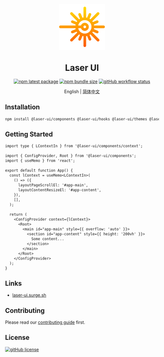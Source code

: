 <p align="center">
  <a href="//laser-ui.surge.sh/" rel="noopener" target="_blank"><img width="150" src="apps/site/public/logo.png" alt="logo"></a>
</p>

<h1 align="center">Laser UI</h1>

<div align="center">

<!-- prettier-ignore-start -->
[![npm latest package](http://img.shields.io/npm/v/@laser-ui/components/latest.svg?style=flat-square)](https://www.npmjs.com/package/@laser-ui/components)
[![npm bundle size](https://img.shields.io/bundlephobia/minzip/@laser-ui/components?style=flat-square)](https://bundlephobia.com/package/@laser-ui/components)
[![gitHub workflow status](https://img.shields.io/github/actions/workflow/status/laser-ui/laser-ui/main.yml?branch=main&style=flat-square)](https://github.com/laser-ui/laser-ui/actions/workflows/main.yml)
<!-- prettier-ignore-end -->

</div>

<div align="center">

English | [简体中文](README.zh-CN.md)

</div>

## Installation

```bash
npm install @laser-ui/components @laser-ui/hooks @laser-ui/themes @laser-ui/utils
```

## Getting Started

```tsx
import type { LContextIn } from '@laser-ui/components/context';

import { ConfigProvider, Root } from '@laser-ui/components';
import { useMemo } from 'react';

export default function App() {
  const lContext = useMemo<LContextIn>(
    () => ({
      layoutPageScrollEl: '#app-main',
      layoutContentResizeEl: '#app-content',
    }),
    [],
  );

  return (
    <ConfigProvider context={lContext}>
      <Root>
        <main id="app-main" style={{ overflow: 'auto' }}>
          <section id="app-content" style={{ height: '200vh' }}>
            Some content...
          </section>
        </main>
      </Root>
    </ConfigProvider>
  );
}
```

## Links

- [laser-ui.surge.sh](//laser-ui.surge.sh)

## Contributing

Please read our [contributing guide](/CONTRIBUTING.md) first.

## License

[![gitHub license](https://img.shields.io/github/license/laser-ui/laser-ui?style=flat-square)](/LICENSE)

